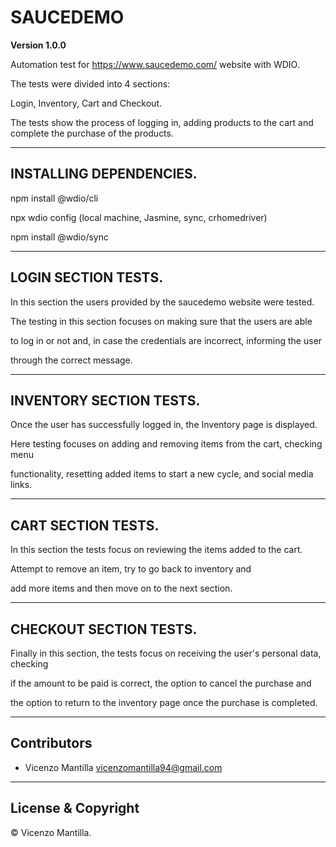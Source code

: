 # SAUCEDEMO

**Version 1.0.0**

Automation test for https://www.saucedemo.com/ website with WDIO. 

The tests were divided into 4 sections: 

Login, Inventory, Cart and Checkout.

The tests show the process of logging in, adding products to the cart and complete the purchase of the products.

---

## INSTALLING DEPENDENCIES.

npm install @wdio/cli

npx wdio config (local machine, Jasmine, sync, crhomedriver)

npm install @wdio/sync

---

## LOGIN SECTION TESTS.

In this section the users provided by the saucedemo website were tested.

The testing in this section focuses on making sure that the users are able

to log in or not and, in case the credentials are incorrect, informing the user

through the correct message.

---

## INVENTORY SECTION TESTS.

Once the user has successfully logged in, the Inventory page is displayed.

Here testing focuses on adding and removing items from the cart, checking menu

functionality, resetting added items to start a new cycle, and social media links.

---

## CART SECTION TESTS.

In this section the tests focus on reviewing the items added to the cart.

Attempt to remove an item, try to go back to inventory and

add more items and then move on to the next section.

---

## CHECKOUT SECTION TESTS.

Finally in this section, the tests focus on receiving the user's personal data, checking

if the amount to be paid is correct, the option to cancel the purchase and

the option to return to the inventory page once the purchase is completed.

---

## Contributors

- Vicenzo Mantilla <vicenzomantilla94@gmail.com>

---

## License & Copyright

© Vicenzo Mantilla.
